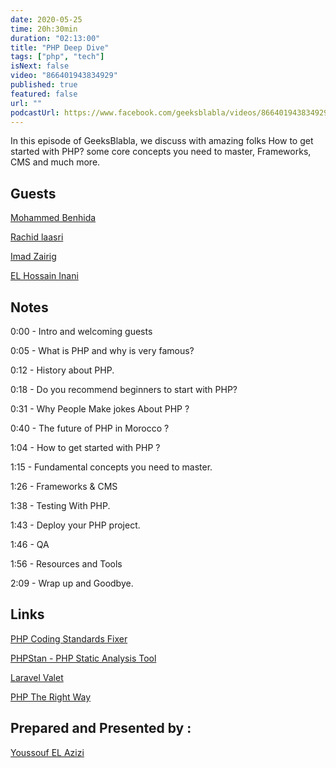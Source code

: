 ```yaml
---
date: 2020-05-25
time: 20h:30min
duration: "02:13:00"
title: "PHP Deep Dive"
tags: ["php", "tech"]
isNext: false
video: "866401943834929"
published: true
featured: false
url: ""
podcastUrl: https://www.facebook.com/geeksblabla/videos/866401943834929/
---
```


In this episode of GeeksBlabla, we discuss with amazing folks How to get started with PHP? some core concepts you need to master, Frameworks, CMS and much more.

## Guests

[Mohammed Benhida](https://twitter.com/simo_benhida)

[Rachid laasri](https://twitter.com/RashidLaasri)

[Imad Zairig](https://twitter.com/zairigimad)

[EL Hossain Inani](https://twitter.com/InaniT0)

## Notes

0:00 - Intro and welcoming guests

0:05 - What is PHP and why is very famous?

0:12 - History about PHP.

0:18 - Do you recommend beginners to start with PHP?

0:31 - Why People Make jokes About PHP ?

0:40 - The future of PHP in Morocco ?

1:04 - How to get started with PHP ?

1:15 - Fundamental concepts you need to master.

1:26 - Frameworks & CMS

1:38 - Testing With PHP.

1:43 - Deploy your PHP project.

1:46 - QA

1:56 - Resources and Tools

2:09 - Wrap up and Goodbye.

## Links

[PHP Coding Standards Fixer](https://github.com/FriendsOfPHP/PHP-CS-Fixer)

[PHPStan - PHP Static Analysis Tool](https://github.com/phpstan/phpstan)

[Laravel Valet](https://laravel.com/docs/7.x/valet)

[PHP The Right Way](https://phptherightway.com/)

## Prepared and Presented by :

[Youssouf EL Azizi](https://elazizi.com/)

